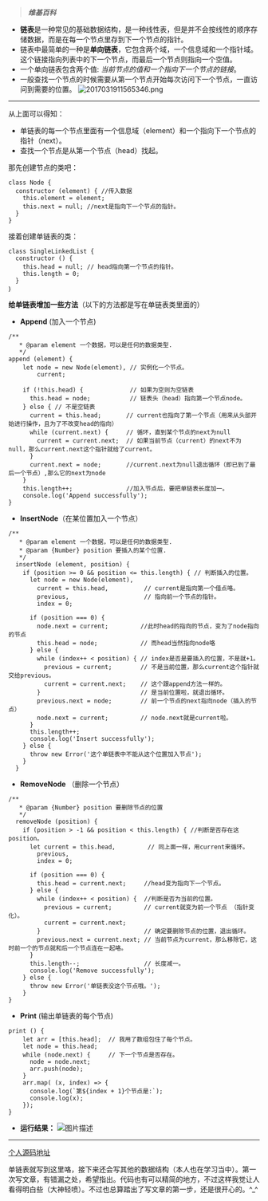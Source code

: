 > ***维基百科***

- **链表**是一种常见的基础数据结构，是一种线性表，但是并不会按线性的顺序存储数据，而是在每一个节点里存到下一个节点的指针。
- 链表中最简单的一种是**单向链表**，它包含两个域，一个信息域和一个指针域。这个链接指向列表中的下一个节点，而最后一个节点则指向一个空值。
- 一个单向链表包含两个值: *当前节点的值和一个指向下一个节点的链接*。
- 一般查找一个节点的时候需要从第一个节点开始每次访问下一个节点，一直访问到需要的位置。
![2017031911565346.png][1]
   


----------
  从上面可以得知：
- 单链表的每一个节点里面有一个信息域（element）和一个指向下一个节点的指针（next）。
- 查找一个节点是从第一个节点（head）找起。

那先创建节点的类吧：

```
class Node {
  constructor (element) { //传入数据
    this.element = element;
    this.next = null; //next是指向下一个节点的指针。
  }
}
```
接着创建单链表的类：

```
class SingleLinkedList {
  constructor () {
    this.head = null; // head指向第一个节点的指针。
    this.length = 0;
  }
｝
```
**给单链表增加一些方法**（以下的方法都是写在单链表类里面的）

- **Append** (加入一个节点)

```
/**
   * @param element 一个数据，可以是任何的数据类型.
   */
append (element) {
    let node = new Node(element), // 实例化一个节点。
        current;                 

    if (!this.head) {             // 如果为空则为空链表
      this.head = node;           // 链表头（head）指向第一个节点node。
    } else { // 不是空链表
      current = this.head;       // current也指向了第一个节点（用来从头部开始进行操作，且为了不改变head的指向）
      while (current.next) {     // 循环，直到某个节点的next为null
        current = current.next;  // 如果当前节点（current）的next不为null，那么current.next这个指针就给了current。
      }
      current.next = node;       //current.next为null退出循环（即已到了最后一个节点）,那么它的next为node
    }
    this.length++;               //加入节点后，要把单链表长度加一。
    console.log('Append successfully');
}
```
- **InsertNode**（在某位置加入一个节点）

```
/**
   * @param element 一个数据，可以是任何的数据类型.
   * @param {Number} position 要插入的某个位置. 
   */
  insertNode (element, position) {
    if (position >= 0 && position <= this.length) { // 判断插入的位置。
      let node = new Node(element),
        current = this.head,          // current是指向第一个借点咯。
        previous,                     // 指向前一个节点的指针。
        index = 0;

      if (position === 0) {
        node.next = current;         //此时head的指向的节点，变为了node指向的节点
        this.head = node;            // 而head当然指向node咯
      } else {
        while (index++ < position) { // index是否是要插入的位置，不是就+1。
          previous = current;        // 不是当前位置，那么current这个指针就交给previous。
          current = current.next;    // 这个跟append方法一样的。
        }                            // 是当前位置啦，就退出循环。
        previous.next = node;        // 前一个节点的next指向node（插入的节点）
        node.next = current;         // node.next就是current啦。
      }
      this.length++;
      console.log('Insert successfully');
    } else {
      throw new Error('这个单链表中不能从这个位置加入节点');
    }
  }
```
- **RemoveNode** （删除一个节点）

```
/** 
   * @param {Number} position 要删除节点的位置
   */
  removeNode (position) {
    if (position > -1 && position < this.length) { //判断是否存在这position。
      let current = this.head,         // 同上面一样，用current来循环。
        previous,
        index = 0;

      if (position === 0) {
        this.head = current.next;     //head变为指向下一个节点。
      } else {
        while (index++ < position) {  //判断是否为当前的位置。
          previous = current;         // current就变为前一个节点 （指针变化）。
          current = current.next;     
        }                             // 确定要删除节点的位置，退出循环。
        previous.next = current.next; // 当前节点为current，那么移除它，这时前一个的节点就和后一个节点连在一起咯。
      }
      this.length--;                  // 长度减一。
      console.log('Remove successfully');
    } else {
      throw new Error('单链表没这个节点哦。');
    }
}
```
- **Print** (输出单链表的每个节点)

```
print () {
    let arr = [this.head];  // 我用了数组包住了每个节点。
    let node = this.head;
    while (node.next) {     // 下一个节点是否存在。
      node = node.next;
      arr.push(node);
    }
    arr.map( (x, index) => {
      console.log(`第${index + 1}个节点是:`);
      console.log(x);
    });
}
```
- **运行结果：**
![图片描述][2]


----------
[个人源码地址][3]

单链表就写到这里咯，接下来还会写其他的数据结构（本人也在学习当中）。第一次写文章，有错漏之处，希望指出。代码也有可以精简的地方，不过这样我觉让人看得明白些（大神轻喷）。不过也总算踏出了写文章的第一步，还是很开心的。^_^


  [1]: https://sfault-image.b0.upaiyun.com/774/028/774028031-5a240dd42c0f5
  [2]: https://sfault-image.b0.upaiyun.com/230/145/2301458111-5a24354b8425a
  [3]: https://github.com/bepromising/-dataStructure/blob/master/linkedList/singleLinkedList.js